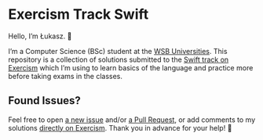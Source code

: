 # Exercism Track Swift

Hello, I’m Łukasz. 👋

I’m a Computer Science (BSc) student at the [WSB Universities](https://wsb.pl/english/). This repository is a collection of solutions submitted to the [Swift track on Exercism][solutions] which I’m using to learn basics of the language and practice more before taking exams in the classes.

## Found Issues?

Feel free to open [a new issue][new-issue] and/or [a Pull Request][new-pr], or add comments to my solutions [directly on Exercism][solutions]. Thank you in advance for your help! 💙

[new-issue]: https://github.com/lukaszklis/exercism-track-swift/issues/new
[new-pr]: https://github.com/lukaszklis/exercism-track-swift/compare
[solutions]: https://exercism.org/profiles/lukaszklis/solutions?track_slug=swift
